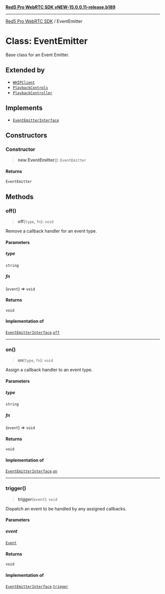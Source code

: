 [**Red5 Pro WebRTC SDK vNEW-15.0.0.11-release.b189**](../README.md)

***

[Red5 Pro WebRTC SDK](../globals.md) / EventEmitter

# Class: EventEmitter

Base class for an Event Emitter.

## Extended by

- [`WHIPClient`](WHIPClient.md)
- [`PlaybackControls`](PlaybackControls.md)
- [`PlaybackController`](PlaybackController.md)

## Implements

- [`EventEmitterInterface`](../interfaces/EventEmitterInterface.md)

## Constructors

### Constructor

> **new EventEmitter**(): `EventEmitter`

#### Returns

`EventEmitter`

## Methods

### off()

> **off**(`type`, `fn`): `void`

Remove a callback handler for an event type.

#### Parameters

##### type

`string`

##### fn

(`event`) => `void`

#### Returns

`void`

#### Implementation of

[`EventEmitterInterface`](../interfaces/EventEmitterInterface.md).[`off`](../interfaces/EventEmitterInterface.md#off)

***

### on()

> **on**(`type`, `fn`): `void`

Assign a callback handler to an event type.

#### Parameters

##### type

`string`

##### fn

(`event`) => `void`

#### Returns

`void`

#### Implementation of

[`EventEmitterInterface`](../interfaces/EventEmitterInterface.md).[`on`](../interfaces/EventEmitterInterface.md#on)

***

### trigger()

> **trigger**(`event`): `void`

Dispatch an event to be handled by any assigned callbacks.

#### Parameters

##### event

[`Event`](Event.md)

#### Returns

`void`

#### Implementation of

[`EventEmitterInterface`](../interfaces/EventEmitterInterface.md).[`trigger`](../interfaces/EventEmitterInterface.md#trigger)
